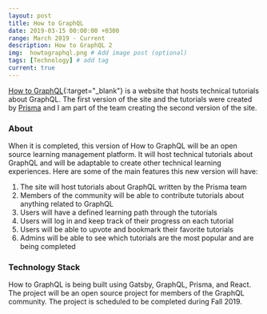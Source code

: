 ```yaml
---
layout: post
title: How to GraphQL
date: 2019-03-15 00:00:00 +0300
range: March 2019 - Current
description: How to GraphQL 2
img:  howtographql.png # Add image post (optional)
tags: [Technology] # add tag
current: true
---
```


[How to GraphQL](https://www.howtographql.com/){:target="_blank"} is a website that hosts technical tutorials about GraphQL. The first version of the site and the tutorials were created by [Prisma](https://www.prisma.io) and I am part of the team creating the second version of the site.

### About

When it is completed, this version of How to GraphQL will be an open source learning management platform. It will host technical tutorials about GraphQL and will be adaptable to create other technical learning experiences. Here are some of the main features this new version will have:

1. The site will host tutorials about GraphQL written by the Prisma team
2. Members of the community will be able to contribute tutorials about anything related to GraphQL
3. Users will have a defined learning path through the tutorials
4. Users will log in and keep track of their progress on each tutorial
5. Users will be able to upvote and bookmark their favorite tutorials
6. Admins will be able to see which tutorials are the most popular and are being completed

### Technology Stack

How to GraphQL is being built using Gatsby, GraphQL, Prisma, and React. The project will be an open source project for members of the GraphQL community. The project is scheduled to be completed during Fall 2019.